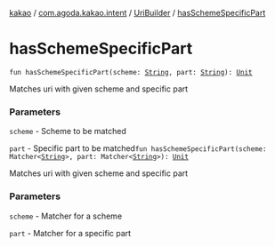 [kakao](../../index.md) / [com.agoda.kakao.intent](../index.md) / [UriBuilder](index.md) / [hasSchemeSpecificPart](./has-scheme-specific-part.md)

# hasSchemeSpecificPart

`fun hasSchemeSpecificPart(scheme: `[`String`](https://kotlinlang.org/api/latest/jvm/stdlib/kotlin/-string/index.html)`, part: `[`String`](https://kotlinlang.org/api/latest/jvm/stdlib/kotlin/-string/index.html)`): `[`Unit`](https://kotlinlang.org/api/latest/jvm/stdlib/kotlin/-unit/index.html)

Matches uri with given scheme and specific part

### Parameters

`scheme` - Scheme to be matched

`part` - Specific part to be matched`fun hasSchemeSpecificPart(scheme: Matcher<`[`String`](https://kotlinlang.org/api/latest/jvm/stdlib/kotlin/-string/index.html)`>, part: Matcher<`[`String`](https://kotlinlang.org/api/latest/jvm/stdlib/kotlin/-string/index.html)`>): `[`Unit`](https://kotlinlang.org/api/latest/jvm/stdlib/kotlin/-unit/index.html)

Matches uri with given scheme and specific part

### Parameters

`scheme` - Matcher for a scheme

`part` - Matcher for a specific part